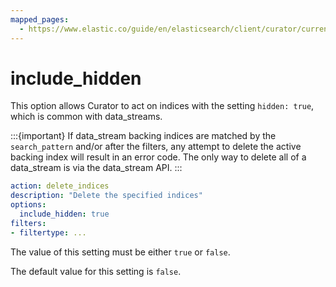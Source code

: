 ```yaml
---
mapped_pages:
  - https://www.elastic.co/guide/en/elasticsearch/client/curator/current/option_include_hidden.html
---
```


# include_hidden

This option allows Curator to act on indices with the setting `hidden: true`,
which is common with data_streams.

:::{important}
If data_stream backing indices are matched by the `search_pattern` and/or after the filters, any attempt to delete the active backing index will result in an error code. The only way to delete all of a data_stream is via the data_stream API.
:::

```yml
action: delete_indices
description: "Delete the specified indices"
options:
  include_hidden: true
filters:
- filtertype: ...
```

The value of this setting must be either `true` or `false`.

The default value for this setting is `false`.